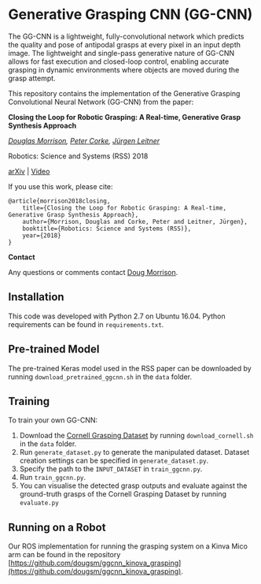 # Generative Grasping CNN (GG-CNN)

The GG-CNN is a lightweight, fully-convolutional network which predicts the quality and pose of antipodal grasps at every pixel in an input depth image.  The lightweight and single-pass generative nature of GG-CNN allows for fast execution and closed-loop control, enabling accurate grasping in dynamic environments where objects are moved during the grasp attempt.

This repository contains the implementation of the Generative Grasping Convolutional Neural Network (GG-CNN) from the paper:

**Closing the Loop for Robotic Grasping: A Real-time, Generative Grasp Synthesis Approach**

*[Douglas Morrison](http://dougsm.com), [Peter Corke](http://petercorke.com), [Jürgen Leitner](http://juxi.net)*

Robotics: Science and Systems (RSS) 2018

[arXiv](https://arxiv.org/abs/1804.05172) | [Video](https://www.youtube.com/watch?v=7nOoxuGEcxA)

If you use this work, please cite:

```text
@article{morrison2018closing, 
	title={Closing the Loop for Robotic Grasping: A Real-time, Generative Grasp Synthesis Approach}, 
	author={Morrison, Douglas and Corke, Peter and Leitner, Jürgen}, 
	booktitle={Robotics: Science and Systems (RSS)}, 
	year={2018} 
}
```

**Contact**

Any questions or comments contact [Doug Morrison](mailto:douglas.morrison@hdr.qut.edu.au).

## Installation

This code was developed with Python 2.7 on Ubuntu 16.04.  Python requirements can be found in `requirements.txt`.

## Pre-trained Model

The pre-trained Keras model used in the RSS paper can be downloaded by running `download_pretrained_ggcnn.sh` in the `data` folder.

## Training

To train your own GG-CNN:

1. Download the [Cornell Grasping Dataset](http://pr.cs.cornell.edu/grasping/rect_data/data.php) by running `download_cornell.sh` in the `data` folder.
2. Run `generate_dataset.py` to generate the manipulated dataset.  Dataset creation settings can be specified in `generate_dataset.py`.
3. Specify the path to the  `INPUT_DATASET` in `train_ggcnn.py`.
4. Run `train_ggcnn.py`. 
5. You can visualise the detected grasp outputs and evaluate against the ground-truth grasps of the Cornell Grasping Dataset by running `evaluate.py`

## Running on a Robot

Our ROS implementation for running the grasping system on a Kinva Mico arm can be found in the repository [https://github.com/dougsm/ggcnn_kinova_grasping](https://github.com/dougsm/ggcnn_kinova_grasping).
